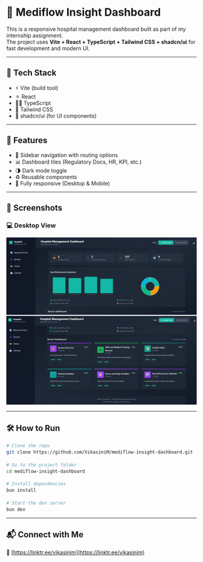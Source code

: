 # 🧠 Mediflow Insight Dashboard

This is a responsive hospital management dashboard built as part of my internship assignment.  
The project uses **Vite + React + TypeScript + Tailwind CSS + shadcn/ui** for fast development and modern UI.

---

## 🚀 Tech Stack

- ⚡ Vite (build tool)
- ⚛️ React
- 🧑‍💻 TypeScript
- 🎨 Tailwind CSS
- 🧩 shadcn/ui (for UI components)

---

## 📂 Features

- 📌 Sidebar navigation with routing options
- 📊 Dashboard tiles (Regulatory Docs, HR, KPI, etc.)
- 🌗 Dark mode toggle
- ♻️ Reusable components
- 📱 Fully responsive (Desktop & Mobile)

---

## 📸 Screenshots

### 💻 Desktop View


![Screenshot](./Project%20image2.jpg)
![Screenshot](./Project%20image1.jpg)


---

## 🛠️ How to Run

```bash
# Clone the repo
git clone https://github.com/VikasiniM/mediflow-insight-dashboard.git

# Go to the project folder
cd mediflow-insight-dashboard

# Install dependencies
bun install

# Start the dev server
bun dev
```
---
## 📬 Connect with Me

🔗 [https://linktr.ee/vikasinim](https://linktr.ee/vikasinim)
